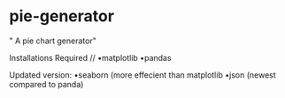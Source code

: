 # pie-generator
" A pie chart generator"

Installations Required //
•matplotlib
•pandas

Updated version:
•seaborn (more effecient than matplotlib
•json (newest compared to panda)
